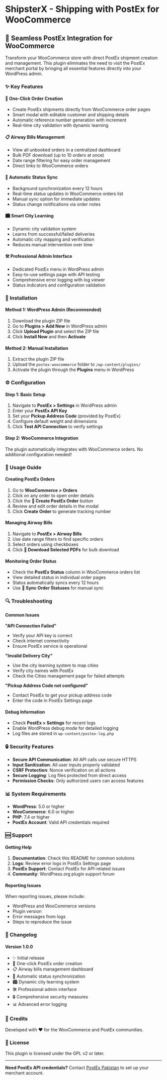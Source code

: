 # ShipsterX - Shipping with PostEx for WooCommerce

## 🚚 Seamless PostEx Integration for WooCommerce

Transform your WooCommerce store with direct PostEx shipment creation and management. This plugin eliminates the need to visit the PostEx merchant portal by bringing all essential features directly into your WordPress admin.

### ✨ Key Features

#### 🎯 **One-Click Order Creation**
- Create PostEx shipments directly from WooCommerce order pages
- Smart modal with editable customer and shipping details
- Automatic reference number generation with increment
- Real-time city validation with dynamic learning

#### 📋 **Airway Bills Management**
- View all unbooked orders in a centralized dashboard
- Bulk PDF download (up to 10 orders at once)
- Date range filtering for easy order management
- Direct links to WooCommerce orders

#### 🔄 **Automatic Status Sync**
- Background synchronization every 12 hours
- Real-time status updates in WooCommerce orders list
- Manual sync option for immediate updates
- Status change notifications via order notes

#### 🏙️ **Smart City Learning**
- Dynamic city validation system
- Learns from successful/failed deliveries
- Automatic city mapping and verification
- Reduces manual intervention over time

#### 🛠️ **Professional Admin Interface**
- Dedicated PostEx menu in WordPress admin
- Easy-to-use settings page with API testing
- Comprehensive error logging with log viewer
- Status indicators and configuration validation

### 🔧 Installation

#### Method 1: WordPress Admin (Recommended)
1. Download the plugin ZIP file
2. Go to **Plugins > Add New** in WordPress admin
3. Click **Upload Plugin** and select the ZIP file
4. Click **Install Now** and then **Activate**

#### Method 2: Manual Installation
1. Extract the plugin ZIP file
2. Upload the `postex-woocommerce` folder to `/wp-content/plugins/`
3. Activate the plugin through the **Plugins** menu in WordPress

### ⚙️ Configuration

#### Step 1: Basic Setup
1. Navigate to **PostEx > Settings** in WordPress admin
2. Enter your **PostEx API Key**
3. Set your **Pickup Address Code** (provided by PostEx)
4. Configure default weight and dimensions
5. Click **Test API Connection** to verify settings

#### Step 2: WooCommerce Integration
The plugin automatically integrates with WooCommerce orders. No additional configuration needed!

### 📖 Usage Guide

#### Creating PostEx Orders
1. Go to **WooCommerce > Orders**
2. Click on any order to open order details
3. Click the **🚚 Create PostEx Order** button
4. Review and edit order details in the modal
5. Click **Create Order** to generate tracking number

#### Managing Airway Bills
1. Navigate to **PostEx > Airway Bills**
2. Use date range filters to find specific orders
3. Select orders using checkboxes
4. Click **📄 Download Selected PDFs** for bulk download

#### Monitoring Order Status
- Check the **PostEx Status** column in WooCommerce orders list
- View detailed status in individual order pages
- Status automatically syncs every 12 hours
- Use **🔄 Sync Order Statuses** for manual sync

### 🔍 Troubleshooting

#### Common Issues

**"API Connection Failed"**
- Verify your API key is correct
- Check internet connectivity
- Ensure PostEx service is operational

**"Invalid Delivery City"**
- Use the city learning system to map cities
- Verify city names with PostEx
- Check the Cities management page for failed attempts

**"Pickup Address Code not configured"**
- Contact PostEx to get your pickup address code
- Enter the code in PostEx Settings page

#### Debug Information
- Check **PostEx > Settings** for recent logs
- Enable WordPress debug mode for detailed logging
- Log files are stored in `wp-content/postex-log.php`

### 🔒 Security Features

- **Secure API Communication**: All API calls use secure HTTPS
- **Input Sanitization**: All user inputs properly validated
- **CSRF Protection**: Nonce verification on all actions  
- **Secure Logging**: Log files protected from direct access
- **Permission Checks**: Only authorized users can access features

### 📊 System Requirements

- **WordPress**: 5.0 or higher
- **WooCommerce**: 6.0 or higher  
- **PHP**: 7.4 or higher
- **PostEx Account**: Valid API credentials required

### 🆘 Support

#### Getting Help
1. **Documentation**: Check this README for common solutions
2. **Logs**: Review error logs in PostEx Settings page
3. **PostEx Support**: Contact PostEx for API-related issues
4. **Community**: WordPress.org plugin support forum

#### Reporting Issues
When reporting issues, please include:
- WordPress and WooCommerce versions
- Plugin version
- Error messages from logs
- Steps to reproduce the issue

### 🔄 Changelog

#### Version 1.0.0
- ✨ Initial release
- 🚚 One-click PostEx order creation
- 📋 Airway bills management dashboard
- 🔄 Automatic status synchronization
- 🏙️ Dynamic city learning system
- 🛠️ Professional admin interface
- 🔒 Comprehensive security measures
- 📊 Advanced error logging

### 📝 Credits

Developed with ❤️ for the WooCommerce and PostEx communities.

### 📄 License

This plugin is licensed under the GPL v2 or later.

---

**Need PostEx API credentials?** Contact [PostEx Pakistan](https://postex.pk) to set up your merchant account.

